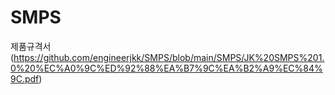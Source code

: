 # SMPS

제품규격서(https://github.com/engineerjkk/SMPS/blob/main/SMPS/JK%20SMPS%201.0%20%EC%A0%9C%ED%92%88%EA%B7%9C%EA%B2%A9%EC%84%9C.pdf)
